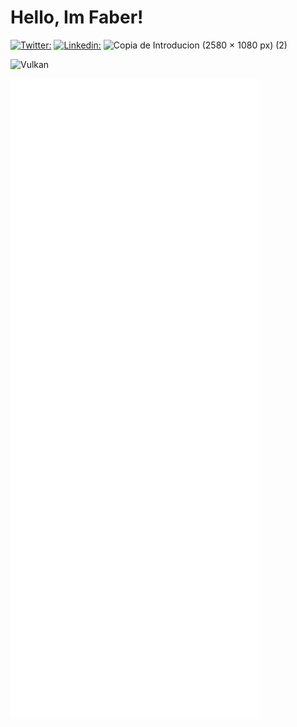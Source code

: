 # Hello, Im Faber!

[![Twitter:](https://img.shields.io/twitter/follow/FaberSan_Z?style=social)](https://twitter.com/FaberSan_Z)
[![Linkedin:](https://img.shields.io/badge/-FaberSanZ-blue?style=flat-square&logo=Linkedin&logoColor=white&link=https://www.linkedin.com/in/faber-leonardo-0642881a5)](https://www.linkedin.com/in/faber-leonardo-0642881a5/)
![Copia de Introducion (2580 × 1080 px) (2)](https://github.com/FaberSanZ/FaberSanZ/assets/39819646/fb7b36d9-3ec5-4922-b1bf-c35e7fbd273b)

<img alt="Vulkan" src="https://img.shields.io/static/v1?style=for-the-badge&message=Vulkan&color=AC162C&logo=Vulkan&logoColor=FFFFFF&label=" />




![Metrics](https://github.com/FaberSanZ/FaberSanZ/blob/master/github-metrics.svg)





